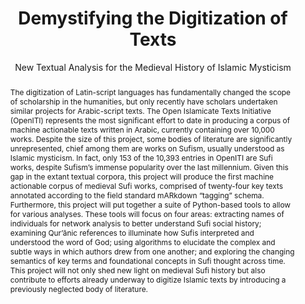 ---
pid: g2022musto
done: true
title: Demystifying the Digitization of Texts
subtitle: New Textual Analysis for the Medieval History of Islamic Mysticism
category: Grad Fellowship Project
tags:
- text-analysis
cohort_year: '2022'
abstract: 'The digitization of Latin-script languages has fundamentally changed the
  scope of scholarship in the humanities, but only recently have scholars undertaken
  similar projects for Arabic-script texts. The Open Islamicate Texts Initiative (OpenITI)
  represents the most significant effort to date in producing a corpus of machine
  actionable texts written in Arabic, currently containing over 10,000 works. Despite
  the size of this project, some bodies of literature are significantly unrepresented,
  chief among them are works on Sufism, usually understood as Islamic mysticism. In
  fact, only 153 of the 10,393 entries in OpenITI are Sufi works, despite Sufism’s
  immense popularity over the last millennium. Given this gap in the extant textual
  corpora, this project will produce the first machine actionable corpus of medieval
  Sufi works, comprised of twenty-four key texts annotated according to the field
  standard mARkdown “tagging” schema. Furthermore, this project will put together
  a suite of Python-based tools to allow for various analyses. These tools will focus
  on four areas: extracting names of individuals for network analysis to better understand
  Sufi social history; examining Qur’ānic references to illuminate how Sufis interpreted
  and understood the word of God; using algorithms to elucidate the complex and subtle
  ways in which authors drew from one another; and exploring the changing semantics
  of key terms and foundational concepts in Sufi thought across time. This project
  will not only shed new light on medieval Sufi history but also contribute to efforts
  already underway to digitize Islamic texts by introducing a previously neglected
  body of literature.'
pis:
- musto
link: https://www.nusus.net/
image: g2022musto.jpg
original_img: https://www.nusus.net/static/img/header.jpeg
hero_image: "/media/projects/g2022musto.jpg"
order: '037'
layout: project
---